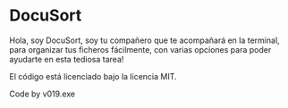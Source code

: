 # DocuSort
Hola, soy DocuSort, soy tu compañero que te acompañará en la terminal, para organizar tus ficheros fácilmente, con varias opciones para poder ayudarte en esta tediosa tarea!

El código está licenciado bajo la licencia MIT.

Code by v019.exe
